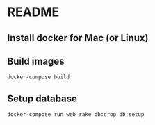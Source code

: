# README

## Install docker for Mac (or Linux)

## Build images

`docker-compose build`

## Setup database

`docker-compose run web rake db:drop db:setup`

